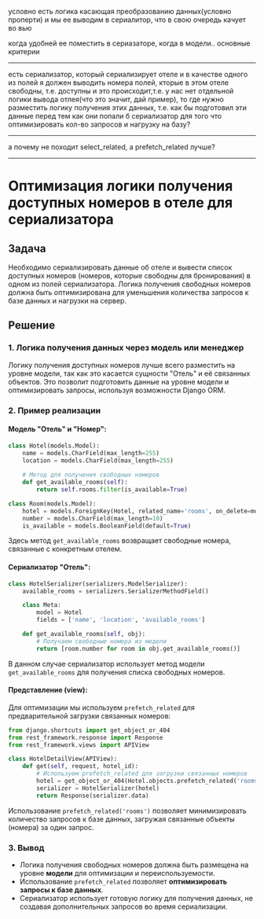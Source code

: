 условно есть логика касающая преобразованию данных(условно проперти) и мы ее выводим в сериалитор, что в свою очередь качует во вью

когда удобней ее поместить в сериазаторе, когда в модели.. основные критерии

---

есть сериализатор, который сериализирует отеле и в качестве одного из полей я должен выводить номера полей, кторые в этом отеле свободны, т.е. доступны и это происходит,т.е. у нас нет отдельной логики вывода отлея(что это значит, дай пример), то где нужно разместить логику получения этих данных, т.е. как бы подготовил эти данные перед тем как они попали б сериализатор для того что оптимизировать кол-во запросов и нагрузку на базу?


---
а почему не походит select_related, а prefetch_related лучше?

---

# Оптимизация логики получения доступных номеров в отеле для сериализатора

## Задача
Необходимо сериализировать данные об отеле и вывести список доступных номеров (номеров, которые свободны для бронирования) в одном из полей сериализатора. Логика получения свободных номеров должна быть оптимизирована для уменьшения количества запросов к базе данных и нагрузки на сервер.

## Решение

### 1. Логика получения данных через модель или менеджер

Логику получения доступных номеров лучше всего разместить на уровне модели, так как это касается сущности "Отель" и её связанных объектов. Это позволит подготовить данные на уровне модели и оптимизировать запросы, используя возможности Django ORM.

### 2. Пример реализации

#### Модель "Отель" и "Номер":

```python
class Hotel(models.Model):
    name = models.CharField(max_length=255)
    location = models.CharField(max_length=255)
    
    # Метод для получения свободных номеров
    def get_available_rooms(self):
        return self.rooms.filter(is_available=True)

class Room(models.Model):
    hotel = models.ForeignKey(Hotel, related_name='rooms', on_delete=models.CASCADE)
    number = models.CharField(max_length=10)
    is_available = models.BooleanField(default=True)
```

Здесь метод `get_available_rooms` возвращает свободные номера, связанные с конкретным отелем.

#### Сериализатор "Отель":

```python
class HotelSerializer(serializers.ModelSerializer):
    available_rooms = serializers.SerializerMethodField()

    class Meta:
        model = Hotel
        fields = ['name', 'location', 'available_rooms']

    def get_available_rooms(self, obj):
        # Получаем свободные номера из модели
        return [room.number for room in obj.get_available_rooms()]
```

В данном случае сериализатор использует метод модели `get_available_rooms` для получения списка свободных номеров.

#### Представление (view):

Для оптимизации мы используем `prefetch_related` для предварительной загрузки связанных номеров:

```python
from django.shortcuts import get_object_or_404
from rest_framework.response import Response
from rest_framework.views import APIView

class HotelDetailView(APIView):
    def get(self, request, hotel_id):
        # Используем prefetch_related для загрузки связанных номеров
        hotel = get_object_or_404(Hotel.objects.prefetch_related('rooms'), id=hotel_id)
        serializer = HotelSerializer(hotel)
        return Response(serializer.data)
```

Использование `prefetch_related('rooms')` позволяет минимизировать количество запросов к базе данных, загружая связанные объекты (номера) за один запрос.

### 3. Вывод

- Логика получения свободных номеров должна быть размещена на уровне **модели** для оптимизации и переиспользуемости.
- Использование `prefetch_related` позволяет **оптимизировать запросы к базе данных**.
- Сериализатор использует готовую логику для получения данных, не создавая дополнительных запросов во время сериализации.
